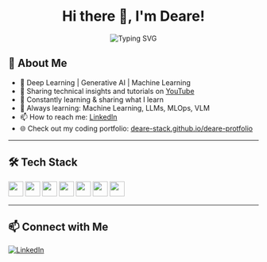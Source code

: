 <h1 align="center">Hi there 👋, I'm Deare!</h1>

<p align="center">
  <img src="https://readme-typing-svg.demolab.com?font=Fira+Code&pause=1000&color=36BCF7&center=true&vCenter=true&width=435&lines=Deep+Learning+%F0%9F%92%BB;Generative+AI+%F0%9F%A7%A0;Machine+Learning+%F0%9F%9A%80;Lifelong+Learner+%F0%9F%8C%9F" alt="Typing SVG" />
</p>

## 🚀 About Me

- 🧠 Deep Learning | Generative AI | Machine Learning
- 🎥 Sharing technical insights and tutorials on <a href="https://www.youtube.com/@DiyaraCode" target="_blank" rel="noopener noreferrer">YouTube</a>
- 🌱 Constantly learning & sharing what I learn
- 💬 Always learning: Machine Learning, LLMs, MLOps, VLM
- 📫 How to reach me: <a href="https://www.linkedin.com/in/deare-abudushalamu/" target="_blank" rel="noopener noreferrer">LinkedIn</a>
- 🌐 Check out my coding portfolio: [deare-stack.github.io/deare-protfolio](https://deare-stack.github.io/deare-protfolio/)

---

## 🛠️ Tech Stack

<p align="left">
  <img src="https://cdn.jsdelivr.net/gh/devicons/devicon/icons/python/python-original.svg" height="30"/>
  <img src="https://cdn.jsdelivr.net/gh/devicons/devicon/icons/pytorch/pytorch-original.svg" height="30"/>
  <img src="https://cdn.jsdelivr.net/gh/devicons/devicon/icons/tensorflow/tensorflow-original.svg" height="30"/>
  <img src="https://cdn.jsdelivr.net/gh/devicons/devicon/icons/java/java-original.svg" height="30"/>
  <img src="https://cdn.jsdelivr.net/gh/devicons/devicon/icons/spring/spring-original.svg" height="30"/>
  <img src="https://cdn.jsdelivr.net/gh/devicons/devicon/icons/mysql/mysql-original.svg" height="30"/>
  <img src="https://cdn.jsdelivr.net/gh/devicons/devicon/icons/react/react-original.svg" height="30"/>
</p>

---

## 📫 Connect with Me

<a href="https://www.linkedin.com/in/deare-abudushalamu/" target="_blank" rel="noopener noreferrer">
  <img src="https://img.shields.io/badge/LinkedIn-blue?logo=linkedin" alt="LinkedIn"/>
</a>


<!---
Deare-stack/Deare-stack is a ✨ special ✨ repository because its `README.md` (this file) appears on your GitHub profile.
You can click the Preview link to take a look at your changes.
--->
